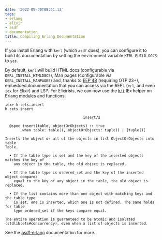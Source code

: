 ```yaml
---
date: '2022-09-30T08:51:13'
tags:
- erlang
- elixir
- asdf
- documentation
title: Compiling Erlang Documentation
---
```


If you install Erlang with `kerl` (which `asdf` does), you can configure it to build its documentation by setting the environment variable `KERL_BUILD_DOCS` to `yes`.

By default, `kerl` will build HTML docs (configurable via `KERL_INSTALL_HTMLDOCS`), Man pages (configurable via `KERL_INSTALL_MANPAGES`) and, thanks to [EEP 48](https://www.erlang.org/eeps/eep-0048) (requiring OTP 23+), embedded documentation that you can access via the REPL (`erl`, and even `iex` for Elixir) and LSP. For Elixirists, we can now use the [`h/1`](https://hexdocs.pm/iex/IEx.Helpers.html#h/1) IEx helper on Erlang modules and functions.

```
iex> h :ets.insert
h :ets.insert

                                    insert/2

  @spec insert(table, objectOrObjects) :: true
        when table: table(), objectOrObjects: tuple() | [tuple()]

Inserts the object or all of the objects in list ObjectOrObjects into table
Table.

  • If the table type is set and the key of the inserted objects matches the key of
    any object in the table, the old object is replaced.

  • If the table type is ordered_set and the key of the inserted object compares
    equal to the key of any object in the table, the old object is replaced.

  • If the list contains more than one object with matching keys and the table type
    is set, one is inserted, which one is not defined. The same holds for table
    type ordered_set if the keys compare equal.

The entire operation is guaranteed to be atomic and isolated
(stdlib:ets#concurrency), even when a list of objects is inserted.
```

See the [asdf-erlang](https://github.com/asdf-vm/asdf-erlang#getting-erlang-documentation) documentation for more.
